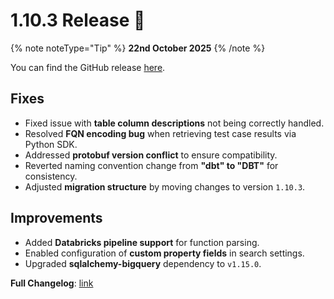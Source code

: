 # 1.10.3 Release 🎉

{% note noteType="Tip" %}
**22nd October 2025**
{% /note %}

You can find the GitHub release [here](https://github.com/open-metadata/OpenMetadata/releases/tag/1.10.3-release).

## Fixes

- Fixed issue with **table column descriptions** not being correctly handled.
- Resolved **FQN encoding bug** when retrieving test case results via Python SDK.
- Addressed **protobuf version conflict** to ensure compatibility.
- Reverted naming convention change from **"dbt" to "DBT"** for consistency.  
- Adjusted **migration structure** by moving changes to version `1.10.3`.

## Improvements

- Added **Databricks pipeline support** for function parsing.  
- Enabled configuration of **custom property fields** in search settings.
- Upgraded **sqlalchemy-bigquery** dependency to `v1.15.0`.

**Full Changelog**: [link](https://github.com/open-metadata/OpenMetadata/compare/1.10.2-release...1.10.3-release)
